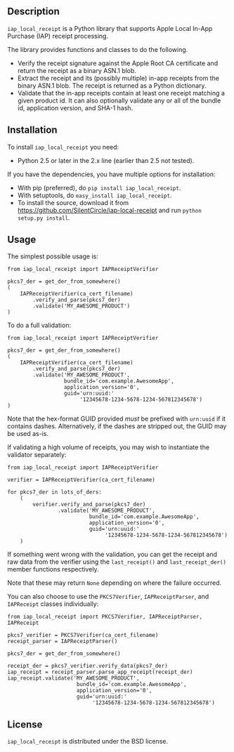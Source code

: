 ## Description


`iap_local_receipt` is a Python library that supports Apple Local In-App Purchase
(IAP) receipt processing.

The library provides functions and classes to do the following.

* Verify the receipt signature against the Apple Root CA certificate and return the receipt as a binary ASN.1 blob.
* Extract the receipt and its (possibly multiple) in-app receipts from the binary ASN.1 blob.
  The receipt is returned as a Python dictionary.
* Validate that the in-app receipts contain at least one receipt matching a given product id.
  It can also optionally validate any or all of the bundle id, application version, and SHA-1 hash.

## Installation

To install `iap_local_receipt` you need:

* Python 2.5 or later in the 2.x line (earlier than 2.5 not tested).

If you have the dependencies, you have multiple options for installation:

* With pip (preferred), do `pip install iap_local_receipt`.
* With setuptools, do `easy_install iap_local_receipt`.
* To install the source, download it from
    https://github.com/SilentCircle/iap-local-receipt
  and run `python setup.py install`.

## Usage

The simplest possible usage is:

    from iap_local_receipt import IAPReceiptVerifier

    pkcs7_der = get_der_from_somewhere()
    (
        IAPReceiptVerifier(ca_cert_filename)
            .verify_and_parse(pkcs7_der)
            .validate('MY_AWESOME_PRODUCT')
    )

To do a full validation:

    from iap_local_receipt import IAPReceiptVerifier

    pkcs7_der = get_der_from_somewhere()
    (
        IAPReceiptVerifier(ca_cert_filename)
            .verify_and_parse(pkcs7_der)
            .validate('MY_AWESOME_PRODUCT',
                      bundle_id='com.example.AwesomeApp',
                      application_version='0',
                      guid='urn:uuid:'
                           '12345678-1234-5678-1234-567812345678')
    )

Note that the hex-format GUID provided _must_ be prefixed with `urn:uuid` if it contains dashes.
Alternatively, if the dashes are stripped out, the GUID may be used as-is.

If validating a high volume of receipts, you may wish to instantiate the validator separately:

    from iap_local_receipt import IAPReceiptVerifier

    verifier = IAPReceiptVerifier(ca_cert_filename)

    for pkcs7_der in lots_of_ders:
        (
            verifier.verify_and_parse(pkcs7_der)
                    .validate('MY_AWESOME_PRODUCT',
                              bundle_id='com.example.AwesomeApp',
                              application_version='0',
                              guid='urn:uuid:'
                                   '12345678-1234-5678-1234-567812345678')
        )

If something went wrong with the validation, you can get the receipt and raw data from the verifier using the `last_receipt()` and `last_receipt_der()` member functions respectively.

Note that these may return `None` depending on where the failure occurred.

You can also choose to use the `PKCS7Verifier`, `IAPReceiptParser`, and `IAPReceipt` classes individually:

    from iap_local_receipt import PKCS7Verifier, IAPReceiptParser, IAPReceipt

    pkcs7_verifier = PKCS7Verifier(ca_cert_filename)
    receipt_parser = IAPReceiptParser()

    pkcs7_der = get_der_from_somewhere()

    receipt_der = pkcs7_verifier.verify_data(pkcs7_der)
    iap_receipt = receipt_parser.parse_app_receipt(receipt_der)
    iap_receipt.validate('MY_AWESOME_PRODUCT',
                          bundle_id='com.example.AwesomeApp',
                          application_version='0',
                          guid='urn:uuid:'
                               '12345678-1234-5678-1234-567812345678')

## License

`iap_local_receipt` is distributed under the BSD license.
